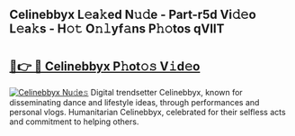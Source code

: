 ## Celinebbyx L𝚎a𝚔ed N𝚞𝚍e - Part-r5d Vi𝚍𝚎o L𝚎a𝚔s - H𝚘𝚝 O𝚗𝚕yf𝚊ns P𝚑𝚘tos qVIIT

# <h2><a href="http://kf46paq.oniu.top/?m=Celinebbyx">🔗👉 🔴 Celinebbyx P𝚑ot𝚘𝚜 V𝚒d𝚎o</a></h2>

[![Celinebbyx Nu𝚍e𝚜](https://i.imgur.com/0qMVB7G.gif)](http://kf46paq.oniu.top/?m=Celinebbyx)
Digital trendsetter Celinebbyx, known for disseminating dance and lifestyle ideas, through performances and personal vlogs. Humanitarian Celinebbyx, celebrated for their selfless acts and commitment to helping others.  
